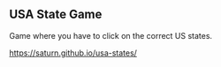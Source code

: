 
## USA State Game

Game where you have to click on the correct US states.

https://saturn.github.io/usa-states/
